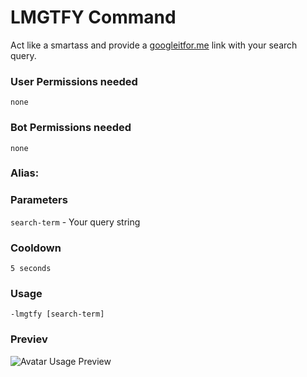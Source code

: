 # LMGTFY Command
Act like a smartass and provide a [googleitfor.me](https://googleitfor.me) link with your search query.

### User Permissions needed
`none`
### Bot Permissions needed
`none`

### Alias:
<Badge text="lmgify" type="tip" vertical="middle" />
<Badge text="lmgtfy" type="error" vertical="middle" />

### Parameters
`search-term` - Your query string

### Cooldown
`5 seconds`


### Usage
`-lmgtfy [search-term]`


### Previev

![Avatar Usage Preview](https://cdn.discordapp.com/attachments/469576672128139275/546972206329233418/unknown.png)

<CustomLayout/>